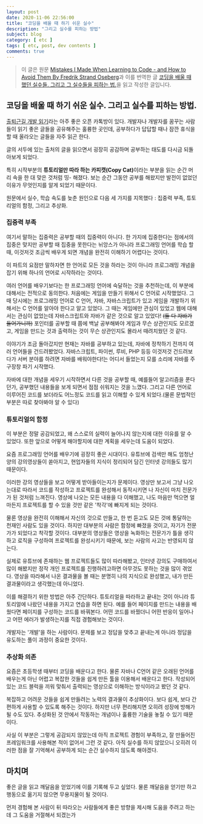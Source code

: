 ```yaml
---
layout: post
date: 2020-11-06 22:56:00
title: "코딩을 배울 때 하기 쉬운 실수"
description: "그리고 실수를 피하는 방법"
subject: blog
category: [ etc ]
tags: [ etc, post, dev contents ]
comments: true
---
```


> 이 글은 원문 [Mistakes I Made When Learning to Code - and How to Avoid Them By Fredrik Strand Oseberg](https://www.freecodecamp.org/news/mistakes-i-made-when-learning-to-code-and-how-to-avoid-them/)과 이를 번역한 글 [코딩을 배울 때 했던 실수들. 그리고 그 실수들을 피하는 법.](https://medium.com/code-states/코딩을-배울-때-했던-실수들-그리고-그-실수들을-피하는-법-3497a80217ff)을 읽고 작성한 글입니다.

## 코딩을 배울 때 하기 쉬운 실수. 그리고 실수를 피하는 방법.

[출퇴근길 개발 읽기](http://bit.ly/2q58GZf)라는 아주 좋은 오픈 카톡방이 있다. 개발자나 개발자를 꿈꾸는 사람들이 읽기 좋은 글들을 공유해주는 훌륭한 곳인데, 공부하다가 답답할 때나 잠깐 휴식을 할 때 올라오는 글들을 자주 읽곤 한다.

글의 서두에 있는 출처의 글을 읽으면서 굉장히 공감하며 공부하는 태도를 다시금 되돌아보게 되었다.

특히 시작부분의 <b>튜토리얼만 따라 하는 카피캣(Copy Cat)</b>이라는 부분을 읽는 순간 머리 속을 한 대 맞은 것처럼 띵- 해졌다. 보는 순간 그동안 공부를 해왔지만 발전이 없었던 이유가 무엇인지를 알게 되었기 때문이다.

원문에서 실수, 학습 속도를 늦춘 원인으로 다음 세 가지를 지목했다 : 집중력 부족, 튜토리얼의 함정, 그리고 추상화.

### 집중력 부족

여기서 말하는 집중력은 공부할 때의 집중력이 아니다. 한 가지에 집중한다는 점에서의 집중은 맞지만 공부할 때 집중을 못한다는 뉘앙스가 아니라 프로그래밍 언어를 학습 할 때, 이것저것 조금씩 배우게 되면 개념을 완전히 이해하기 어렵다는 것이다.

이 파트의 요점만 말하자면 한 언어로 모든 것을 하라는 것이 아니라 프로그래밍 개념을 잡기 위해 하나의 언어로 시작하라는 것이다.

여러 언어를 배우기보다는 한 프로그래밍 언어에 숙달하는 것을 추천하는데, 이 부분에 대해서는 전적으로 동의한다. 처음에는 게임을 만들기 위해서 C 언어로 시작했었다. 그 때 당시에는 프로그래밍 언어로 C 언어, 자바, 자바스크립트가 있고 게임을 개발하기 위해서는 C 언어를 알아야 한다고 알고 있었다. 그 때는 게임에만 관심이 있었고 웹에 대해서는 관심이 없었는데 자바스크립트와 자바가 같은 것으로 알고 있었다! ~~(둘 다 자바가 들어가니까)~~ 포인터를 공부할 때 쯤에 백날 공부해봐야 게임과 무슨 상관인지도 모르겠고, 게임을 만드는 것과 출력하는 것이 무슨 상관인지도 몰라서 때려치웠던 것 같다.

이야기가 조금 돌아갔지만 현재는 자바를 공부하고 있는데, 자바에 정착하기 전까지 여러 언어들을 건드려봤었다. 자바스크립트, 파이썬, 루비, PHP 등등 이것저것 건드려보다가 서버 분야를 하려면 자바를 배워야한다!는 어디서 들었는지 모를 소리에 자바를 주구장창 파기 시작했다.

자바에 대한 개념을 세우기 시작하면서 다른 것을 공부할 때, 예를들어 알고리즘을 푼다던가, 공부했던 내용들을 보게 되면서 점점 쉬워지는 것을 느꼈다. 그리고 다른 언어로 이루어진 코드를 보더라도 어느정도 코드를 읽고 이해할 수 있게 되었다.(물론 문법적인 부분은 따로 찾아봐야 알 수 있다)

### 튜토리얼의 함정

이 부분은 정말 공감되었고, 왜 스스로의 실력이 늘어나지 않는지에 대한 이유를 알 수 있었다. 또한 앞으로 어떻게 해야할지에 대한 계획을 세우는데 도움이 되었다.

요즘 프로그래밍 언어를 배우기에 굉장히 좋은 시대이다. 유튜브에 검색만 해도 엄청난 양의 강의영상들이 쏟아지고, 현업자들의 지식이 정리되어 담긴 인터넷 강의들도 많기 때문이다.

이러한 강의 영상들을 보고 어떻게 받아들이는지가 문제이다. 영상만 보고서 그냥 나오는대로 따라서 코드를 작성하고 프로젝트를 완성해서 동작시키면 나 자신이 마치 전문가가 된 것처럼 느껴진다. 영상에 나오는 모든 내용을 다 이해했고, 나도 마음만 먹으면 얼마든지 프로젝트를 할 수 있을 것만 같은 '착각'에 빠지게 되는 것이다.

물론 영상을 완전히 이해해서 자신의 것으로 만들고, 한 번 듣고도 모든 것에 통달하는 천재인 사람도 있을 것이다. 하지만 대부분의 사람은 함정에 빠졌을 것이고, 자기가 전문가가 되었다고 착각할 것이다. 대부분의 영상들은 영상을 녹화하는 전문가가 틀을 생각하고 로직을 구성하여 프로젝트를 완성시키기 때문에, 보는 사람의 사고는 반영되지 않는다.

실제로 유튜브에 존재하는 웹 프로젝트들도 많이 따라해봤고, 인터넷 강의도 구매하여서 많이 해봤지만 정작 개인 프로젝트를 진행하려고하면 아무것도 못하는 것을 많이 겪었다. 영상을 따라해서 나온 결과물을 볼 때는 분명히 나의 지식으로 완성했고, 내가 만든 결과물이라고 생각했는데 아니었다.

이를 해결하기 위한 방법은 아주 간단하다. 튜토리얼을 따라하고 끝내는 것이 아니라 튜토리얼에 나왔던 내용을 가지고 연습을 하면 된다. 예를 들어 페이지를 만드는 내용을 배웠다면 페이지를 구성하는 코드를 바꿔본다. 어떤 코드를 바꿨더니 어떤 반응이 일어나고 어떤 에러가 발생하는지를 직접 경험해보는 것이다.

개발자는 '개발'을 하는 사람이다. 문제를 보고 정답을 맞추고 끝내는게 아니라 정답을 유도하는  풀이 과정이 중요한 것이다.

### 추상화 의존

요즘은 초등학생 때부터 코딩을 배운다고 한다. 물론 자바나 C언어 같은 오래된 언어를 배우는게 아닌 어렵고 복잡한 것들을 쉽게 만든 툴을 이용해서 배운다고 한다. 작성되어 있는 코드 블럭을 끼워 맞춰서 출력되는 영상으로 이해하는 방식이라고 봤던 것 같다.

복잡하고 어려운 것들을 쉽게 만들려는 노력의 결과물이 추상화이다. 보다 쉽게, 보다 간편하게 사용할 수 있도록 해주는 것이다. 하지만 너무 편리해지면 오히려 성장에 방해가 될 수도 있다. 추상화된 것 안에서 작동하는 개념이나 훌륭한 기술을 놓칠 수 있기 때문이다.

사실 이 부분은 그렇게 공감되지 않았는데 아직 프로젝트 경험이 부족하고, 잘 만들어진 프레임워크를 사용해본 적이 없어서 그런 것 같다. 아직 실수를 하지 않았으니 오히려 이러한 점을 잘 기억해서 공부하게 되는 순간 실수하지 않도록 해야겠다.

## 마치며

좋은 글을 읽고 깨달음을 얻었기에 이를 기록해 두고 싶었다. 물론 깨달음을 얻기만 하고 행동으로 옮기지 않으면 무용지물이 될 것이다.

먼저 경험해 본 사람이 뒤 따라오는 사람들에게 좋은 방향을 제시해 도움을 주려고 하는데 그 도움을 거절해서 되겠는가

